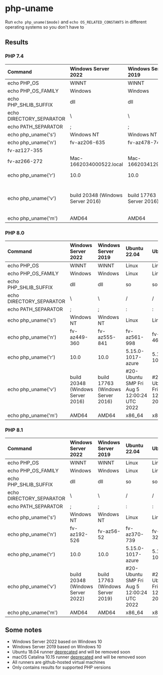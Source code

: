 # php-uname

Run `echo php_uname($mode)` and `echo OS_RELATED_CONSTANTS` in different operating systems so you don't have to

## Results

### PHP 7.4

| Command | Windows Server 2022 | Windows Server 2019 | Ubuntu 22.04 | Ubuntu 20.04 | Ubuntu 18.04 | macOS Monterey 12 | macOS Big Sur 11 | macOS Catalina 10.15 |
| :--- | :---- | :--- | :--- | :--- | :--- | :--- | :--- | :--- |
| echo PHP_OS | WINNT | WINNT | Linux | Linux | Linux | Darwin | Darwin | Darwin |
| echo PHP_OS_FAMILY | Windows | Windows | Linux | Linux | Linux | Darwin | Darwin | Darwin |
| echo PHP_SHLIB_SUFFIX | dll | dll | so | so | so | so | so | so |
| echo DIRECTORY_SEPARATOR | \ | \ | / | / | / | / | / | / |
| echo PATH_SEPARATOR | ; | ; | : | : | : | : | : | : |
| echo php_uname('s') | Windows NT | Windows NT | Linux | Linux | Linux | Darwin | Darwin | Darwin |
| echo php_uname('n') | fv-az206-635 | fv-az478-741 | fv-az573-514
 | fv-az127-355
 | fv-az266-272 | Mac-1662034000522.local | Mac-1662034129560.local | Mac-1662036874833.local |
| echo php_uname('r') | 10.0 | 10.0 | 5.15.0-1017-azure | 5.15.0-1017-azure | 5.4.0-1086-azure | 21.6.0 | 20.6.0 | 19.6.0 |
| echo php_uname('v') | build 20348 (Windows Server 2016) | build 17763 (Windows Server 2016) | #20-Ubuntu SMP Fri Aug 5 12:00:24 UTC 2022 | #20~20.04.1-Ubuntu SMP Fri Aug 5 12:16:53 UTC 2022 | #91~18.04.1-Ubuntu SMP Thu Jun 23 20:33:05 UTC 2022 | Darwin Kernel Version 21.6.0: Wed Aug 10 14:25:27 PDT 2022; root:xnu-8020.141.5~2/RELEASE_X86_64 | Darwin Kernel Version 20.6.0: Tue Jun 21 20:50:28 PDT 2022; root:xnu-7195.141.32~1/RELEASE_X86_64 | Darwin Kernel Version 19.6.0: Tue Jun 21 21:18:39 PDT 2022; root:xnu-6153.141.66~1/RELEASE_X86_64 |
| echo php_uname('m') | AMD64 | AMD64 | x86_64 | x86_64 | x86_64 | x86_64 | x86_64 | x86_64 |

### PHP 8.0

| Command | Windows Server 2022 | Windows Server 2019 | Ubuntu 22.04 | Ubuntu 20.04 | Ubuntu 18.04 | macOS Monterey 12 | macOS Big Sur 11 | macOS Catalina 10.15 |
| :--- | :---- | :--- | :--- | :--- | :--- | :--- | :--- | :--- |
| echo PHP_OS | WINNT | WINNT | Linux | Linux | Linux | Darwin | Darwin | Darwin |
| echo PHP_OS_FAMILY | Windows | Windows | Linux | Linux | Linux | Darwin | Darwin | Darwin |
| echo PHP_SHLIB_SUFFIX | dll | dll | so | so | so | so | so | so |
| echo DIRECTORY_SEPARATOR | \ | \ | / | / | / | / | / | / |
| echo PATH_SEPARATOR | ; | ; | : | : | : | : | : | : |
| echo php_uname('s') | Windows NT | Windows NT | Linux | Linux | Linux | Darwin | Darwin | Darwin |
| echo php_uname('n') | fv-az449-360 | fv-az555-841 | fv-az561-998 | fv-az208-467 | fv-az76-528 | Mac-1662033143159.local | Mac-1662034156208.local | Mac-1662031030549.local |
| echo php_uname('r') | 10.0 | 10.0 | 5.15.0-1017-azure | 5.15.0-1017-azure | 5.4.0-1086-azure | 21.6.0 | 20.6.0 | 19.6.0 |
| echo php_uname('v') | build 20348 (Windows Server 2016) | build 17763 (Windows Server 2016) | #20-Ubuntu SMP Fri Aug 5 12:00:24 UTC 2022 | #20~20.04.1-Ubuntu SMP Fri Aug 5 12:16:53 UTC 2022 | #91~18.04.1-Ubuntu SMP Thu Jun 23 20:33:05 UTC 2022 | Darwin Kernel Version 21.6.0: Wed Aug 10 14:25:27 PDT 2022; root:xnu-8020.141.5~2/RELEASE_X86_64 | Darwin Kernel Version 20.6.0: Tue Jun 21 20:50:28 PDT 2022; root:xnu-7195.141.32~1/RELEASE_X86_64 | Darwin Kernel Version 19.6.0: Tue Jun 21 21:18:39 PDT 2022; root:xnu-6153.141.66~1/RELEASE_X86_64 |
| echo php_uname('m') | AMD64 | AMD64 | x86_64 | x86_64 | x86_64 | x86_64 | x86_64 | x86_64 |

### PHP 8.1

| Command | Windows Server 2022 | Windows Server 2019 | Ubuntu 22.04 | Ubuntu 20.04 | Ubuntu 18.04 | macOS Monterey 12 | macOS Big Sur 11 | macOS Catalina 10.15 |
| :--- | :---- | :--- | :--- | :--- | :--- | :--- | :--- | :--- |
| echo PHP_OS | WINNT | WINNT | Linux | Linux | Linux | Darwin | Darwin | Darwin |
| echo PHP_OS_FAMILY | Windows | Windows | Linux | Linux | Linux | Darwin | Darwin | Darwin |
| echo PHP_SHLIB_SUFFIX | dll | dll | so | so | so | so | so | so |
| echo DIRECTORY_SEPARATOR | \ | \ | / | / | / | / | / | / |
| echo PATH_SEPARATOR | ; | ; | : | : | : | : | : | : |
| echo php_uname('s') | Windows NT | Windows NT | Linux | Linux | Linux | Darwin | Darwin | Darwin |
| echo php_uname('n') | fv-az192-526 | fv-az56-52 | fv-az370-739 | fv-az212-321 | fv-az27-657 | Mac-1662034208447.local | Mac-1662034119138.local | Mac-1662030992739.local |
| echo php_uname('r') | 10.0 | 10.0 | 5.15.0-1017-azure | 5.15.0-1017-azure | 5.4.0-1086-azure | 21.6.0 | 20.6.0 | 19.6.0 |
| echo php_uname('v') | build 20348 (Windows Server 2022) |  build 17763 (Windows Server 2019) | #20-Ubuntu SMP Fri Aug 5 12:00:24 UTC 2022 | #20~20.04.1-Ubuntu SMP Fri Aug 5 12:16:53 UTC 2022 |  #91~18.04.1-Ubuntu SMP Thu Jun 23 20:33:05 UTC 2022 | Darwin Kernel Version 21.6.0: Wed Aug 10 14:25:27 PDT 2022; root:xnu-8020.141.5~2/RELEASE_X86_64 | Darwin Kernel Version 20.6.0: Tue Jun 21 20:50:28 PDT 2022; root:xnu-7195.141.32~1/RELEASE_X86_64 | Darwin Kernel Version 19.6.0: Tue Jun 21 21:18:39 PDT 2022; root:xnu-6153.141.66~1/RELEASE_X86_64 |
| echo php_uname('m') | AMD64 | AMD64 | x86_64 | x86_64 | x86_64 | x86_64 | x86_64 | x86_64 |

## Some notes

* Windows Server 2022 based on Windows 10
* Windows Server 2019 based on Windows 10
* Ubuntu 18.04 runner [deprecated](runners) and will be removed soon
* macOS Catalina 10.15 runner [deprecated](runners) and will be removed soon
* All runners are github-hosted virtual machines
* Only contains results for supported PHP versions

[runners]: https://docs.github.com/en/actions/using-github-hosted-runners/about-github-hosted-runners#supported-runners-and-hardware-resources
